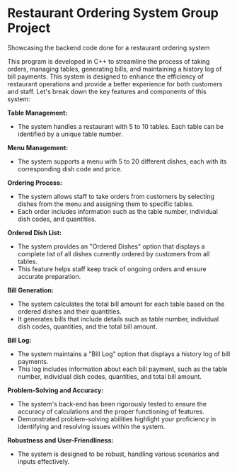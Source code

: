 # Restaurant Ordering System Group Project
Showcasing the backend code done for a restaurant ordering system

This program is developed in C++ to streamline the process of taking orders, managing tables, generating bills, and maintaining a history log of bill payments. This system is designed to enhance the efficiency of restaurant operations and provide a better experience for both customers and staff. Let's break down the key features and components of this system:

**Table Management:**
- The system handles a restaurant with 5 to 10 tables. Each table can be identified by a unique table number.

**Menu Management:**
- The system supports a menu with 5 to 20 different dishes, each with its corresponding dish code and price.

**Ordering Process:**
- The system allows staff to take orders from customers by selecting dishes from the menu and assigning them to specific tables.
- Each order includes information such as the table number, individual dish codes, and quantities.

**Ordered Dish List:**
- The system provides an "Ordered Dishes" option that displays a complete list of all dishes currently ordered by customers from all tables.
- This feature helps staff keep track of ongoing orders and ensure accurate preparation.

**Bill Generation:**
- The system calculates the total bill amount for each table based on the ordered dishes and their quantities.
- It generates bills that include details such as table number, individual dish codes, quantities, and the total bill amount.

**Bill Log:**
- The system maintains a "Bill Log" option that displays a history log of bill payments.
- This log includes information about each bill payment, such as the table number, individual dish codes, quantities, and total bill amount.

**Problem-Solving and Accuracy:**
- The system's back-end has been rigorously tested to ensure the accuracy of calculations and the proper functioning of features.
- Demonstrated problem-solving abilities highlight your proficiency in identifying and resolving issues within the system.

**Robustness and User-Friendliness:**
- The system is designed to be robust, handling various scenarios and inputs effectively.
